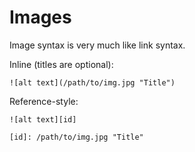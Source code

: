 # Images

Image syntax is very much like link syntax.


Inline (titles are optional):

`![alt text](/path/to/img.jpg "Title")`


Reference-style:

```
![alt text][id]

[id]: /path/to/img.jpg "Title"
```

